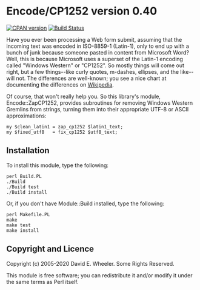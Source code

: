 Encode/CP1252 version 0.40
==========================

[![CPAN version](https://badge.fury.io/pl/Encode-CP1252.svg)](https://badge.fury.io/pl/Encode-CP1252)
[![Build Status](https://github.com/theory/encode-zapcp1252/workflows/CI/badge.svg)](/theory/encode-zapcp1252/actions/)

Have you ever been processing a Web form submit, assuming that the incoming
text was encoded in ISO-8859-1 (Latin-1), only to end up with a bunch of junk
because someone pasted in content from Microsoft Word? Well, this is because
Microsoft uses a superset of the Latin-1 encoding called "Windows Western" or
"CP1252". So mostly things will come out right, but a few things--like curly
quotes, m-dashes, ellipses, and the like--will not. The differences are
well-known; you see a nice chart at documenting the differences on
[Wikipedia](https://en.wikipedia.org/wiki/Windows-1252).

Of course, that won't really help you. So this library's module,
Encode::ZapCP1252, provides subroutines for removing Windows Western Gremlins
from strings, turning them into their appropriate UTF-8 or ASCII
approximations:

    my $clean_latin1 = zap_cp1252 $latin1_text;
    my $fixed_utf8   = fix_cp1252 $utf8_text;

Installation
------------

To install this module, type the following:

    perl Build.PL
    ./Build
    ./Build test
    ./Build install

Or, if you don't have Module::Build installed, type the following:

    perl Makefile.PL
    make
    make test
    make install

Copyright and Licence
---------------------

Copyright (c) 2005-2020 David E. Wheeler. Some Rights Reserved.

This module is free software; you can redistribute it and/or modify it under
the same terms as Perl itself.

